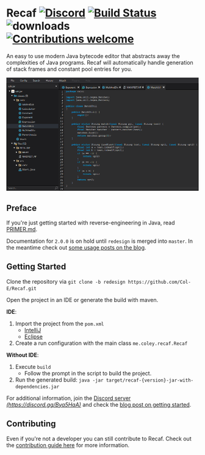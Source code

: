 # Recaf [![Discord](https://img.shields.io/discord/443258489146572810.svg?label=&logo=discord&logoColor=ffffff&color=7389D8&labelColor=6A7EC2)](https://discord.gg/Bya5HaA) [![Build Status](https://cloud.drone.io/api/badges/Col-E/Recaf/status.svg?ref=refs/heads/redesign)](https://cloud.drone.io/Col-E/Recaf) ![downloads](https://img.shields.io/github/downloads/Col-E/Recaf/total.svg) [![Contributions welcome](https://img.shields.io/badge/contributions-welcome-brightgreen.svg?style=flat)](CONTRIBUTING.md)

An easy to use modern Java bytecode editor that abstracts away the complexities of Java programs. 
Recaf will automatically handle generation of stack frames and constant pool entries for you.

![screenshot of recaf](docs/screenshots/main.png)

## Preface

If you're just getting started with reverse-engineering in Java, read [PRIMER.md](PRIMER.md).

Documentation for `2.0.0` is on hold until `redesign` is merged into `master`.
In the meantime check out [some usage posts on the blog](https://coley.software/category/recaf/).

## Getting Started

Clone the repository via `git clone -b redesign https://github.com/Col-E/Recaf.git`

Open the project in an IDE or generate the build with maven.

**IDE**:
  1. Import the project from the `pom.xml`
      * [IntelliJ](https://www.jetbrains.com/help/idea/maven-support.html#maven_import_project_start)
      * [Eclipse](https://stackoverflow.com/a/36242422)
  2. Create a run configuration with the main class `me.coley.recaf.Recaf`
  
**Without IDE**:
  1. Execute `build`
      * Follow the prompt in the script to build the project.
  2. Run the generated build: `java -jar target/recaf-{version}-jar-with-dependencies.jar`

For additional information, join the [Discord server _(https://discord.gg/Bya5HaA)_](https://discord.gg/Bya5HaA) and check the [blog post on getting started](https://coley.software/recaf-getting-started-primer/).

## Contributing 

Even if you're not a developer you can still contribute to Recaf. 
Check out the [contribution guide here](CONTRIBUTING.md) for more information.
